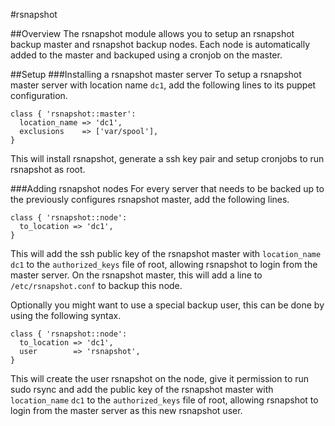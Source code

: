 #rsnapshot

##Overview
The rsnapshot module allows you to setup an rsnapshot backup master and rsnapshot backup nodes. Each node is automatically added to the master and backuped using a cronjob on the master.

##Setup
###Installing a rsnapshot master server
To setup a rsnapshot master server with location name `dc1`, add the following lines to its puppet configuration.

    class { 'rsnapshot::master':
      location_name => 'dc1',
	  exclusions    => ['var/spool'],
    }

This will install rsnapshot, generate a ssh key pair and setup cronjobs to run rsnapshot as root.

###Adding rsnapshot nodes
For every server that needs to be backed up to the previously configures rsnapshot master, add the following lines.

    class { 'rsnapshot::node':
      to_location => 'dc1',
    }

This will add the ssh public key of the rsnapshot master with `location_name` `dc1` to the `authorized_keys` file of root, allowing rsnapshot to login from the master server. On the rsnapshot master, this will add a line to `/etc/rsnapshot.conf` to backup this node.

Optionally you might want to use a special backup user, this can be done by using the following syntax.

    class { 'rsnapshot::node':
      to_location => 'dc1',
	  user        => 'rsnapshot',
    }

This will create the user rsnapshot on the node, give it permission to run sudo rsync and add the public key of the rsnapshot master with `location_name` `dc1` to the `authorized_keys` file of root, allowing rsnapshot to login from the master server as this new rsnapshot user.
